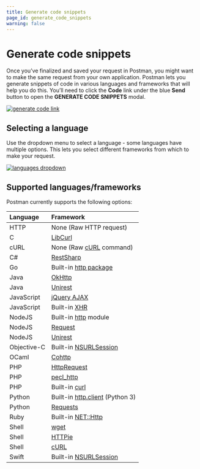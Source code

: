 ```yaml
---
title: Generate code snippets
page_id: generate_code_snippets
warning: false
---
```


# Generate code snippets

Once you’ve finalized and saved your request in Postman, you might want to make the same request from your own application. Postman lets you generate snippets of code in various languages and frameworks that will help you do this. You’ll need to click the **Code** link under the blue **Send** button to open the **GENERATE CODE SNIPPETS** modal.

[![generate code link](https://s3.amazonaws.com/postman-static-getpostman-com/postman-docs/58525940.png)](https://s3.amazonaws.com/postman-static-getpostman-com/postman-docs/58525940.png)

## Selecting a language

Use the dropdown menu to select a language - some languages have multiple options. This lets you select different frameworks from which to make your request.

[![languages dropdown](https://s3.amazonaws.com/postman-static-getpostman-com/postman-docs/WS-select-language.png)](https://s3.amazonaws.com/postman-static-getpostman-com/postman-docs/WS-select-language.png)

## Supported languages/frameworks

Postman currently supports the following options:

| **Language** | **Framework** |
| :--- | :--- |
| HTTP | None \(Raw HTTP request\) |
| C | [LibCurl](https://curl.haxx.se/libcurl/c/) |
| cURL | None \(Raw [cURL](https://curl.haxx.se/) command\) |
| C\# | [RestSharp](http://restsharp.org/) |
| Go | Built-in [http package](https://golang.org/pkg/net/http/) |
| Java | [OkHttp](https://github.com/square/okhttp) |
| Java | [Unirest](http://unirest.io/java.html) |
| JavaScript | [jQuery AJAX](http://api.jquery.com/jquery.ajax/) |
| JavaScript | Built-in [XHR](https://developer.mozilla.org/en-US/docs/Web/API/XMLHttpRequest) |
| NodeJS | Built-in [http](https://nodejs.org/api/http.html) module |
| NodeJS | [Request](https://github.com/request/request) |
| NodeJS | [Unirest](http://unirest.io/nodejs.html) |
| Objective-C | Built-in [NSURLSession](https://developer.apple.com/library/ios/documentation/Foundation/Reference/NSURLSession_class/) |
| OCaml | [Cohttp](https://github.com/mirage/ocaml-cohttp) |
| PHP | [HttpRequest](http://php.net/manual/it/httprequest.send.php) |
| PHP | [pecl\_http](https://mdref.m6w6.name/http) |
| PHP | Built-in [curl](http://php.net/manual/en/ref.curl.php) |
| Python | Built-in [http.client](https://docs.python.org/3/library/http.client.html) \(Python 3\) |
| Python | [Requests](http://docs.python-requests.org/en/master/) |
| Ruby | Built-in [NET::Http](http://docs.ruby-lang.org/en/2.0.0/Net/HTTP.html) |
| Shell | [wget](https://www.gnu.org/software/wget/) |
| Shell | [HTTPie](https://github.com/jkbrzt/httpie) |
| Shell | [cURL](https://curl.haxx.se/) |
| Swift | Built-in [NSURLSession](https://developer.apple.com/library/ios/documentation/Foundation/Reference/NSURLSession_class/) |

